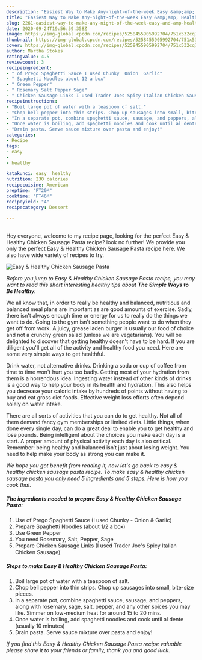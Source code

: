 ```yaml
---
description: "Easiest Way to Make Any-night-of-the-week Easy &amp;amp; Healthy Chicken Sausage Pasta"
title: "Easiest Way to Make Any-night-of-the-week Easy &amp;amp; Healthy Chicken Sausage Pasta"
slug: 2261-easiest-way-to-make-any-night-of-the-week-easy-and-amp-healthy-chicken-sausage-pasta
date: 2020-09-24T19:56:59.358Z
image: https://img-global.cpcdn.com/recipes/5258455905992704/751x532cq70/easy-healthy-chicken-sausage-pasta-recipe-main-photo.jpg
thumbnail: https://img-global.cpcdn.com/recipes/5258455905992704/751x532cq70/easy-healthy-chicken-sausage-pasta-recipe-main-photo.jpg
cover: https://img-global.cpcdn.com/recipes/5258455905992704/751x532cq70/easy-healthy-chicken-sausage-pasta-recipe-main-photo.jpg
author: Martha Stokes
ratingvalue: 4.5
reviewcount: 3
recipeingredient:
- " of Prego Spaghetti Sauce I used Chunky  Onion  Garlic"
- " Spaghetti Noodles about 12 a box"
- " Green Pepper"
- " Rosemary Salt Pepper Sage"
- " Chicken Sausage Links I used Trader Joes Spicy Italian Chicken Sausage"
recipeinstructions:
- "Boil large pot of water with a teaspoon of salt."
- "Chop bell pepper into thin strips. Chop up sausages into small, bite-size pieces."
- "In a separate pot, combine spaghetti sauce, sausage, and peppers, along with rosemary, sage, salt, pepper, and any other spices you may like. Simmer on low-medium heat for around 15 to 20 mins."
- "Once water is boiling, add spaghetti noodles and cook until al dente (usually 10 minutes)"
- "Drain pasta. Serve sauce mixture over pasta and enjoy!"
categories:
- Recipe
tags:
- easy
- 
- healthy

katakunci: easy  healthy 
nutrition: 230 calories
recipecuisine: American
preptime: "PT20M"
cooktime: "PT46M"
recipeyield: "4"
recipecategory: Dessert

---
```

<br>
Hey everyone, welcome to my recipe page, looking for the perfect Easy &amp; Healthy Chicken Sausage Pasta recipe? look no further! We provide you only the perfect Easy &amp; Healthy Chicken Sausage Pasta recipe here. We also have wide variety of recipes to try.
<br>


![Easy &amp; Healthy Chicken Sausage Pasta](https://img-global.cpcdn.com/recipes/5258455905992704/751x532cq70/easy-healthy-chicken-sausage-pasta-recipe-main-photo.jpg)

<i>Before you jump to Easy &amp; Healthy Chicken Sausage Pasta recipe, you may want to read this short interesting healthy tips about <strong>The Simple Ways to Be Healthy</strong>.</i>

We all know that, in order to really be healthy and balanced, nutritious and balanced meal plans are important as are good amounts of exercise. Sadly, there isn't always enough time or energy for us to really do the things we want to do. Going to the gym isn't something people want to do when they get off from work. A juicy, grease laden burger is usually our food of choice and not a crunchy green salad (unless we are vegetarians). You will be delighted to discover that getting healthy doesn't have to be hard. If you are diligent you'll get all of the activity and healthy food you need. Here are some very simple ways to get healthful.

Drink water, not alternative drinks. Drinking a soda or cup of coffee from time to time won't hurt you too badly. Getting most of your hydration from them is a horrendous idea. Ingesting water instead of other kinds of drinks is a good way to help your body in its health and hydration. This also helps you decrease your caloric intake by hundreds of points without having to buy and eat gross diet foods. Effective weight loss efforts often depend solely on water intake.

There are all sorts of activities that you can do to get healthy. Not all of them demand fancy gym memberships or limited diets. Little things, when done every single day, can do a great deal to enable you to get healthy and lose pounds. Being intelligent about the choices you make each day is a start. A proper amount of physical activity each day is also critical. Remember: being healthy and balanced isn’t just about losing weight. You need to help make your body as strong you can make it. 


<i>We hope you got benefit from reading it, now let's go back to easy &amp; healthy chicken sausage pasta recipe. To make easy &amp; healthy chicken sausage pasta you only need <strong>5</strong> ingredients and <strong>5</strong> steps. Here is how you cook that.
</i>

##### The ingredients needed to prepare Easy &amp; Healthy Chicken Sausage Pasta:

1. Use  of Prego Spaghetti Sauce (I used Chunky - Onion &amp; Garlic)
1. Prepare  Spaghetti Noodles (about 1/2 a box)
1. Use  Green Pepper
1. You need  Rosemary, Salt, Pepper, Sage
1. Prepare  Chicken Sausage Links (I used Trader Joe&#39;s Spicy Italian Chicken Sausage)


##### Steps to make Easy &amp; Healthy Chicken Sausage Pasta:

1. Boil large pot of water with a teaspoon of salt.
1. Chop bell pepper into thin strips. Chop up sausages into small, bite-size pieces.
1. In a separate pot, combine spaghetti sauce, sausage, and peppers, along with rosemary, sage, salt, pepper, and any other spices you may like. Simmer on low-medium heat for around 15 to 20 mins.
1. Once water is boiling, add spaghetti noodles and cook until al dente (usually 10 minutes)
1. Drain pasta. Serve sauce mixture over pasta and enjoy!


<i>If you find this Easy &amp; Healthy Chicken Sausage Pasta recipe valuable please share it to your friends or family, thank you and good luck.</i>
